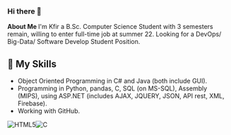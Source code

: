 ### Hi there 👋
<b> About Me </b>
I'm Kfir a B.Sc. Computer Science Student with 3 semesters remain, willing to enter full-time job at summer 22. Looking for a DevOps/ Big-Data/ Software Develop Student Position.

## :wrench: My Skills
- Object Oriented Programming in C# and Java (both include GUI).
- Programming in Python, pandas, C, SQL (on MS-SQL), Assembly (MIPS), using ASP.NET (includes AJAX, JQUERY, JSON, API rest, XML, Firebase).
- Working with GitHub. 

![HTML5](https://img.icons8.com/color/30/html-5.png)![C](<img src="https://img.icons8.com/fluent-systems-regular/30/000000/c.png"/>)

<!--
**Kfir-G/Kfir-G** is a ✨ _special_ ✨ repository because its `README.md` (this file) appears on your GitHub profile.

Here are some ideas to get you started:

- 🔭 I’m currently working on ...
- 🌱 I’m currently learning ...
- 👯 I’m looking to collaborate on ...
- 🤔 I’m looking for help with ...
- 💬 Ask me about ...
- 📫 How to reach me: ...
- 😄 Pronouns: ...
- ⚡ Fun fact: ...
-->
